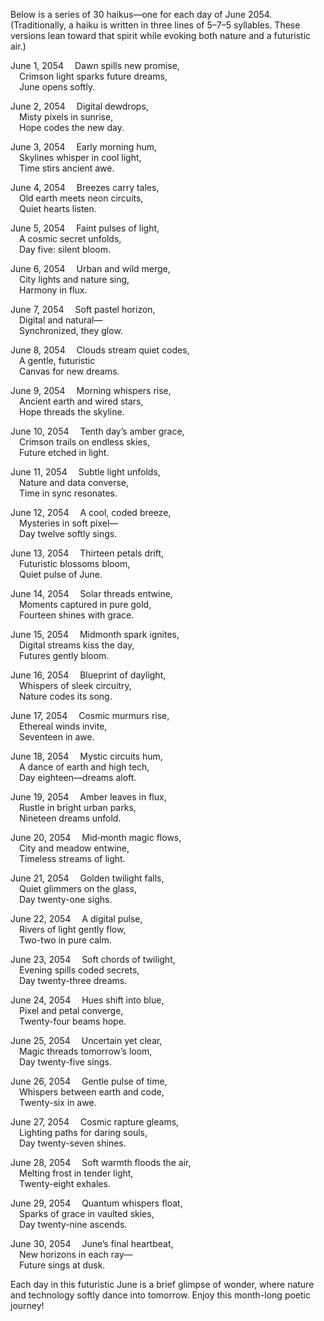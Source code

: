 Below is a series of 30 haikus—one for each day of June 2054. (Traditionally, a haiku is written in three lines of 5–7–5 syllables. These versions lean toward that spirit while evoking both nature and a futuristic air.) 

June 1, 2054
 Dawn spills new promise,  
 Crimson light sparks future dreams,  
 June opens softly.

June 2, 2054
 Digital dewdrops,  
 Misty pixels in sunrise,  
 Hope codes the new day.

June 3, 2054
 Early morning hum,  
 Skylines whisper in cool light,  
 Time stirs ancient awe.

June 4, 2054
 Breezes carry tales,  
 Old earth meets neon circuits,  
 Quiet hearts listen.

June 5, 2054
 Faint pulses of light,  
 A cosmic secret unfolds,  
 Day five: silent bloom.

June 6, 2054
 Urban and wild merge,  
 City lights and nature sing,  
 Harmony in flux.

June 7, 2054
 Soft pastel horizon,  
 Digital and natural—  
 Synchronized, they glow.

June 8, 2054
 Clouds stream quiet codes,  
 A gentle, futuristic  
 Canvas for new dreams.

June 9, 2054
 Morning whispers rise,  
 Ancient earth and wired stars,  
 Hope threads the skyline.

June 10, 2054
 Tenth day’s amber grace,  
 Crimson trails on endless skies,  
 Future etched in light.

June 11, 2054
 Subtle light unfolds,  
 Nature and data converse,  
 Time in sync resonates.

June 12, 2054
 A cool, coded breeze,  
 Mysteries in soft pixel—  
 Day twelve softly sings.

June 13, 2054
 Thirteen petals drift,  
 Futuristic blossoms bloom,  
 Quiet pulse of June.

June 14, 2054
 Solar threads entwine,  
 Moments captured in pure gold,  
 Fourteen shines with grace.

June 15, 2054
 Midmonth spark ignites,  
 Digital streams kiss the day,  
 Futures gently bloom.

June 16, 2054
 Blueprint of daylight,  
 Whispers of sleek circuitry,  
 Nature codes its song.

June 17, 2054
 Cosmic murmurs rise,  
 Ethereal winds invite,  
 Seventeen in awe.

June 18, 2054
 Mystic circuits hum,  
 A dance of earth and high tech,  
 Day eighteen—dreams aloft.

June 19, 2054
 Amber leaves in flux,  
 Rustle in bright urban parks,  
 Nineteen dreams unfold.

June 20, 2054
 Mid‐month magic flows,  
 City and meadow entwine,  
 Timeless streams of light.

June 21, 2054
 Golden twilight falls,  
 Quiet glimmers on the glass,  
 Day twenty-one sighs.

June 22, 2054
 A digital pulse,  
 Rivers of light gently flow,  
 Two-two in pure calm.

June 23, 2054
 Soft chords of twilight,  
 Evening spills coded secrets,  
 Day twenty-three dreams.

June 24, 2054
 Hues shift into blue,  
 Pixel and petal converge,  
 Twenty-four beams hope.

June 25, 2054
 Uncertain yet clear,  
 Magic threads tomorrow’s loom,  
 Day twenty-five sings.

June 26, 2054
 Gentle pulse of time,  
 Whispers between earth and code,  
 Twenty-six in awe.

June 27, 2054
 Cosmic rapture gleams,  
 Lighting paths for daring souls,  
 Day twenty-seven shines.

June 28, 2054
 Soft warmth floods the air,  
 Melting frost in tender light,  
 Twenty-eight exhales.

June 29, 2054
 Quantum whispers float,  
 Sparks of grace in vaulted skies,  
 Day twenty-nine ascends.

June 30, 2054
 June’s final heartbeat,  
 New horizons in each ray—  
 Future sings at dusk.

Each day in this futuristic June is a brief glimpse of wonder, where nature and technology softly dance into tomorrow. Enjoy this month-long poetic journey!
